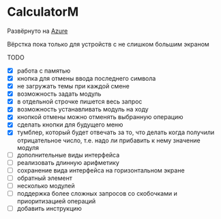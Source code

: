 # CalculatorM

Развёрнуто на [Azure](http://calculatorm.azurewebsites.net/)

Вёрстка пока только для устройств с не слишком большим экраном

TODO

- [x] работа с памятью
- [x] кнопка для отмены ввода последнего символа
- [x] не загружать темы при каждой смене
- [x] возможность задать модуль
- [x] в отдельной строчке пишется весь запрос
- [x] возможность устанавливать модуль на ходу
- [x] кнопкой отмены можно отменять выбранную операцию
- [x] сделать кнопки для будущего меню
- [x] тумблер, который будет отвечать за то, что делать когда получили отрицательное число, т.е. надо ли прибавить к нему значение модуля
- [ ] дополнительные виды интерфейса
- [ ] реализовать длинную арифметику
- [ ] сохранение вида интерфейса на горизонтальном экране
- [ ] обратный элемент
- [ ] несколько модулей
- [ ] поддержка более сложных запросов со скобочками и приоритизацией операций
- [ ] добавить инструкцию